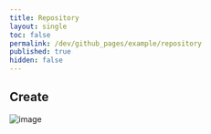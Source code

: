 ```yaml
---
title: Repository
layout: single
toc: false
permalink: /dev/github_pages/example/repository
published: true
hidden: false
---
```


## Create

![image](https://user-images.githubusercontent.com/92285528/143036832-10561e5b-e8a2-4735-8da6-0f148f6f72a9.png)


